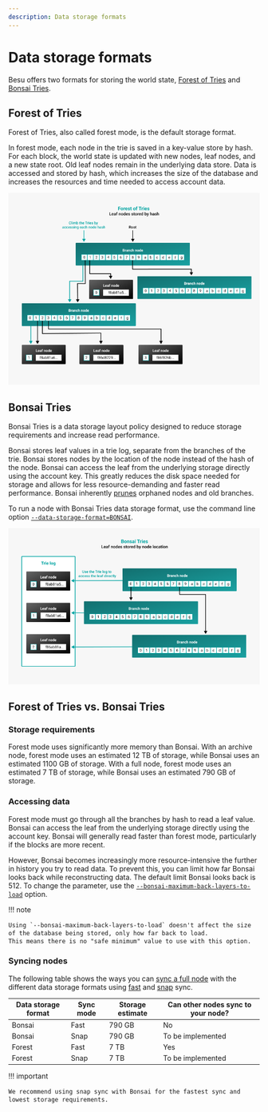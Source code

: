 ```yaml
---
description: Data storage formats
---
```


# Data storage formats

Besu offers two formats for storing the world state, [Forest of Tries](#forest-of-tries) and [Bonsai Tries](#bonsai-tries).

## Forest of Tries

Forest of Tries, also called forest mode, is the default storage format.

In forest mode, each node in the trie is saved in a key-value store by hash. For each block, the world state is updated
with new nodes, leaf nodes, and a new state root. Old leaf nodes remain in the underlying data store. Data is accessed
and stored by hash, which increases the size of the database and increases the resources and time needed to access account data.

![forest_of_tries](../images/forest_of_tries.png)

## Bonsai Tries

Bonsai Tries is a data storage layout policy designed to reduce storage requirements and increase
read performance.

Bonsai stores leaf values in a trie log, separate from the branches of the trie. Bonsai stores nodes by the
location of the node instead of the hash of the node. Bonsai can access the leaf from the underlying storage directly using the
account key. This greatly reduces the disk space needed for storage and allows for less resource-demanding
and faster read performance. Bonsai inherently [prunes](Pruning.md) orphaned nodes and old branches.

To run a node with Bonsai Tries data storage format, use the command line option
[`--data-storage-format=BONSAI`](../Reference/CLI/CLI-Syntax.md#data-storage-format).

![Bonsai_tries](../images/Bonsai_tries.png)

## Forest of Tries vs. Bonsai Tries

### Storage requirements

Forest mode uses significantly more memory than Bonsai.
With an archive node, forest mode uses an estimated 12 TB of storage, while Bonsai uses an estimated 1100 GB of storage.
With a full node, forest mode uses an estimated 7 TB of storage, while Bonsai uses an estimated 790 GB of storage.

### Accessing data

Forest mode must go through all the branches by hash to read a leaf value. Bonsai can access the leaf from the
underlying storage directly using the account key. Bonsai will generally read faster than forest mode,
particularly if the blocks are more recent.

However, Bonsai becomes increasingly more resource-intensive the further in history you try to read data.
To prevent this, you can limit how far Bonsai looks back while reconstructing data.
The default limit Bonsai looks back is 512. To change the parameter, use the
[`--bonsai-maximum-back-layers-to-load`](../Reference/CLI/CLI-Syntax.md#bonsai-maximum-back-layers-to-load) option.

!!! note

    Using `--bonsai-maximum-back-layers-to-load` doesn't affect the size of the database being stored, only how far back to load.
    This means there is no "safe minimum" value to use with this option.

### Syncing nodes

The following table shows the ways you can [sync a full node](Node-Types.md#run-a-full-node) with the different data
storage formats using [fast](Node-Types.md#fast-synchronization) and [snap](Node-Types.md#snap-synchronization) sync.

| Data storage format | Sync mode | Storage estimate | Can other nodes sync to your node? |
|---------------------|-----------|------------------|------------------------------------|
| Bonsai              | Fast      | 790 GB           | No                                 |
| Bonsai              | Snap      | 790 GB           | To be implemented                  |
| Forest              | Fast      | 7 TB             | Yes                                |
| Forest              | Snap      | 7 TB             | To be implemented                  |

!!! important

    We recommend using snap sync with Bonsai for the fastest sync and lowest storage requirements.
